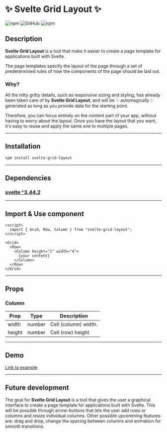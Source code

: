 # ✨ Svelte Grid Layout ✨

![npm](https://img.shields.io/npm/v/svelte-grid-layout?style=plastic) ![GitHub](https://img.shields.io/github/license/wiviwonderwoman/svelte-grid-layout?style=plastic) ![npm](https://img.shields.io/npm/dw/svelte-grid-layout?style=plastic) 
## Description 
**Svelte Grid Layout** is a tool that make it easier to create a page template for applications built with Svelte. 

The page templates specify the layout of the page through a set of predetermined rules of how the components of the page should be laid out.  

### Why?
All the nitty gritty details, such as responsive sizing and styling, has already been taken care of by **Svelte Grid Layout**, and will be ✨ automagically ✨ generated as long as you provide data for the starting point.

Therefore, you can focus entirely on the content part of your app, without having to worry about the layout. Once you have the layout that you want, it's easy to reuse and apply the same one to multiple pages. 
___________________________________________________________________
## Installation
```bash
npm install svelte-grid-layout
```
___________________________________________________________________
## Dependencies
### [svelte ^3.44.2](https://www.npmjs.com/package/svelte)
___________________________________________________________________

## Import & Use component

```svelte 
<script>
  import { Grid, Row, Column } from "svelte-grid-layout";
</script>

<Grid>
  <Row>
    <Column height="1" width="4">
      {your content}
    </Column>
  </Row>
</Grid>

``` 
___________________________________________________________________
## Props
### Column
  Prop  | Type  | Description
-----|------|---------|
width | number |  Cell (column) width. 
height | number | Cell (row) height
___________________________________________________________________
## Demo
[Link to example](https://github.com/MarieanneWU20/svelte-grid-layout-example)
___________________________________________________________________
## Future development
The goal for **Svelte Grid Layout** is a tool that gives the user a graphical interface to create a page template for applications built with Svelte. 
This will be possible through arrow-buttons that lets the user add rows or columns and resize individual columns.
Other possible upcomming features are: drag and drop, change the spacing between columns and animation for smooth transitions.





